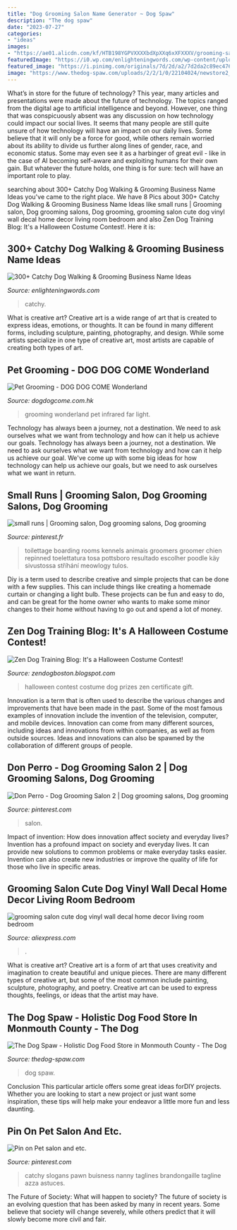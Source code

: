 ```yaml
---
title: "Dog Grooming Salon Name Generator ~ Dog Spaw"
description: "The dog spaw"
date: "2023-07-27"
categories:
- "ideas"
images:
- "https://ae01.alicdn.com/kf/HTB198YGPVXXXXbdXpXXq6xXFXXXV/grooming-salon-cute-dog-vinyl-wall-decal-home-decor-living-room-bedroom-diy-art-mural-removable.jpg_640x640.jpg"
featuredImage: "https://i0.wp.com/enlighteningwords.com/wp-content/uploads/2019/03/Dog-walking-business-names.jpg?fit=720%2C480&amp;ssl=1"
featured_image: "https://i.pinimg.com/originals/7d/2d/a2/7d2da2c89ec476e8e4d1a31c2618369c.jpg"
image: "https://www.thedog-spaw.com/uploads/2/2/1/0/22104024/newstore2_orig.jpg"
---
```



What’s in store for the future of technology?
This year, many articles and presentations were made about the future of technology. The topics ranged from the digital age to artificial intelligence and beyond. However, one thing that was conspicuously absent was any discussion on how technology could impact our social lives. 
It seems that many people are still quite unsure of how technology will have an impact on our daily lives. Some believe that it will only be a force for good, while others remain worried about its ability to divide us further along lines of gender, race, and economic status. Some may even see it as a harbinger of great evil - like in the case of AI becoming self-aware and exploiting humans for their own gain. But whatever the future holds, one thing is for sure: tech will have an important role to play.

	

		
searching about 300+ Catchy Dog Walking &amp; Grooming Business Name Ideas you've came to the right place. We have 8 Pics about 300+ Catchy Dog Walking &amp; Grooming Business Name Ideas like small runs | Grooming salon, Dog grooming salons, Dog grooming, grooming salon cute dog vinyl wall decal home decor living room bedroom and also Zen Dog Training Blog: It&#039;s a Halloween Costume Contest!. Here it is:
		
    
## 300+ Catchy Dog Walking &amp; Grooming Business Name Ideas

<img loading=lazy src="https://i0.wp.com/enlighteningwords.com/wp-content/uploads/2019/03/Dog-walking-business-names.jpg?fit=720%2C480&amp;ssl=1" onerror="this.onerror=null;this.src='https://tse3.mm.bing.net/th?id=OIP.hczMzrtcAPF90N4ziLcyCgHaE8&amp;pid=15.1';" alt="300+ Catchy Dog Walking &amp; Grooming Business Name Ideas">

_Source: enlighteningwords.com_

>catchy. 

	

What is creative art?
Creative art is a wide range of art that is created to express ideas, emotions, or thoughts. It can be found in many different forms, including sculpture, painting, photography, and design. While some artists specialize in one type of creative art, most artists are capable of creating both types of art.

    
## Pet Grooming - DOG DOG COME Wonderland

<img loading=lazy src="https://www.dogdogcome.com.hk/wonderland/en/services/images/grooming/8.jpg" onerror="this.onerror=null;this.src='https://tse4.mm.bing.net/th?id=OIP.nrhfKe5hnZjm6ClEX99_WQHaJ4&amp;pid=15.1';" alt="Pet Grooming - DOG DOG COME Wonderland">

_Source: dogdogcome.com.hk_

>grooming wonderland pet infrared far light. 

	

Technology has always been a journey, not a destination. We need to ask ourselves what we want from technology and how can it help us achieve our goals.
Technology has always been a journey, not a destination. We need to ask ourselves what we want from technology and how can it help us achieve our goal. We've come up with some big ideas for how technology can help us achieve our goals, but we need to ask ourselves what we want in return.

    
## Small Runs | Grooming Salon, Dog Grooming Salons, Dog Grooming

<img loading=lazy src="https://i.pinimg.com/originals/68/f1/50/68f150fada5b148156d1cc98ca03104c.jpg" onerror="this.onerror=null;this.src='https://tse3.mm.bing.net/th?id=OIP.Dw1psfyxg5JUiJDUL6CyBQHaFj&amp;pid=15.1';" alt="small runs | Grooming salon, Dog grooming salons, Dog grooming">

_Source: pinterest.fr_

>toilettage boarding rooms kennels animais groomers groomer chien repinned toelettatura tosa pottsboro resultado escolher poodle käy sivustossa stříhání meowlogy tulos. 

	

Diy is a term used to describe creative and simple projects that can be done with a few supplies. This can include things like creating a homemade curtain or changing a light bulb. These projects can be fun and easy to do, and can be great for the home owner who wants to make some minor changes to their home without having to go out and spend a lot of money.

    
## Zen Dog Training Blog: It&#039;s A Halloween Costume Contest!

<img loading=lazy src="http://4.bp.blogspot.com/_7c9QL_gZUc8/TLmXeOocceI/AAAAAAAACIc/3s2PjLbwt1s/s1600/Zen+Dog+Halloween.jpg" onerror="this.onerror=null;this.src='https://tse4.mm.bing.net/th?id=OIP.T_ORdmjwE2hrmvtWPk-mEAHaJn&amp;pid=15.1';" alt="Zen Dog Training Blog: It&#039;s a Halloween Costume Contest!">

_Source: zendogboston.blogspot.com_

>halloween contest costume dog prizes zen certificate gift. 

	

Innovation is a term that is often used to describe the various changes and improvements that have been made in the past. Some of the most famous examples of innovation include the invention of the television, computer, and mobile devices. Innovation can come from many different sources, including ideas and innovations from within companies, as well as from outside sources. Ideas and innovations can also be spawned by the collaboration of different groups of people.

    
## Don Perro - Dog Grooming Salon 2 | Dog Grooming Salons, Dog Grooming

<img loading=lazy src="https://i.pinimg.com/originals/7d/2e/af/7d2eafa7a142439044fb07ca7ab8dd41.jpg" onerror="this.onerror=null;this.src='https://tse4.mm.bing.net/th?id=OIP.kJjY6yLGXrxs_HoBgZKYZQHaJ4&amp;pid=15.1';" alt="Don Perro - Dog Grooming Salon 2 | Dog grooming salons, Dog grooming">

_Source: pinterest.com_

>salon. 

	

Impact of invention: How does innovation affect society and everyday lives?
Invention has a profound impact on society and everyday lives. It can provide new solutions to common problems or make everyday tasks easier. Invention can also create new industries or improve the quality of life for those who live in specific areas.

    
## Grooming Salon Cute Dog Vinyl Wall Decal Home Decor Living Room Bedroom

<img loading=lazy src="https://ae01.alicdn.com/kf/HTB198YGPVXXXXbdXpXXq6xXFXXXV/grooming-salon-cute-dog-vinyl-wall-decal-home-decor-living-room-bedroom-diy-art-mural-removable.jpg_640x640.jpg" onerror="this.onerror=null;this.src='https://tse2.mm.bing.net/th?id=OIP.6_Bki0Jo0fCpwUMpg5pbpQHaHa&amp;pid=15.1';" alt="grooming salon cute dog vinyl wall decal home decor living room bedroom">

_Source: aliexpress.com_

>. 

	

What is creative art?
Creative art is a form of art that uses creativity and imagination to create beautiful and unique pieces. There are many different types of creative art, but some of the most common include painting, sculpture, photography, and poetry. Creative art can be used to express thoughts, feelings, or ideas that the artist may have.

    
## The Dog Spaw - Holistic Dog Food Store In Monmouth County - The Dog

<img loading=lazy src="https://www.thedog-spaw.com/uploads/2/2/1/0/22104024/newstore2_orig.jpg" onerror="this.onerror=null;this.src='https://tse2.mm.bing.net/th?id=OIP.I2vlPLMNLRN2wqe_6jBmKwHaJ4&amp;pid=15.1';" alt="The Dog Spaw - Holistic Dog Food Store in Monmouth County - The Dog">

_Source: thedog-spaw.com_

>dog spaw. 

	

Conclusion
This particular article offers some great ideas forDIY projects. Whether you are looking to start a new project or just want some inspiration, these tips will help make your endeavor a little more fun and less daunting.

    
## Pin On Pet Salon And Etc.

<img loading=lazy src="https://i.pinimg.com/originals/7d/2d/a2/7d2da2c89ec476e8e4d1a31c2618369c.jpg" onerror="this.onerror=null;this.src='https://tse3.mm.bing.net/th?id=OIP._7iuCvi-utIU_OM13qO6SwHaLG&amp;pid=15.1';" alt="Pin on Pet salon and etc.">

_Source: pinterest.com_

>catchy slogans pawn buisness nanny taglines brandongaille tagline azza astuces. 

	

The Future of Society: What will happen to society?
The future of society is an evolving question that has been asked by many in recent years. Some believe that society will change severely, while others predict that it will slowly become more civil and fair.

